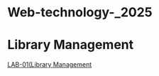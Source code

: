 # Web-technology-_2025

# Library Management
[LAB-01(Library Management](https://github.com/Matam-Rohith/Web-technology-_2025/blob/main/LAB-01/WT_LAB_01(Part-01)%5BLibrary%5D.html)
